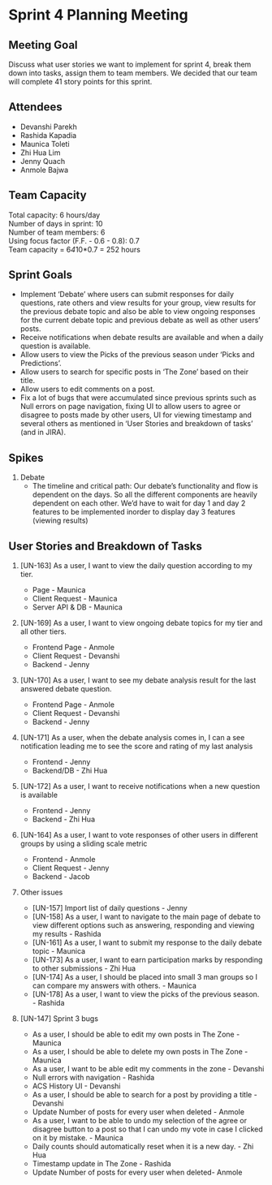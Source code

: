 # Sprint 4 Planning Meeting 

## Meeting Goal
Discuss what user stories we want to implement for sprint 4, break them down into tasks, assign them to team members. We decided that our team will complete 41 story points for this sprint.  
  
## Attendees
- Devanshi Parekh
- Rashida Kapadia
- Maunica Toleti
- Zhi Hua Lim 
- Jenny Quach
- Anmole Bajwa

## Team Capacity
Total capacity: 6 hours/day  
Number of days in sprint: 10  
Number of team members: 6  
Using focus factor (F.F. - 0.6 - 0.8): 0.7  
Team capacity = 6*4*10*0.7 = 252 hours  

## Sprint Goals
- Implement ‘Debate’ where users can submit responses for daily questions, rate others and view results for your group, view results for the previous debate topic and also be able to view ongoing responses for the current debate topic and previous debate  as well as other users’ posts.  
- Receive notifications when debate results are available and when a daily question is available.  
- Allow users to view the Picks of the previous season under ‘Picks and Predictions’.  
- Allow users to search for specific posts in ‘The Zone’ based on their title.  
- Allow users to edit comments on a post.   
- Fix a lot of bugs that were accumulated since previous sprints such as Null errors on page navigation, fixing UI to allow users to agree or disagree to posts made by other users, UI for viewing timestamp and several others as mentioned in ‘User Stories and breakdown of tasks’ (and in JIRA).  


## Spikes
1. Debate
   - The timeline and critical path: Our debate’s functionality and flow is dependent on the days. So all the different components are heavily dependent on each other. We’d have to wait for day 1 and day 2 features to be implemented inorder to display day 3 features (viewing results) 
    
## User Stories and Breakdown of Tasks
1. [UN-163] As a user, I want to view the daily question according to my tier.  
   - Page - Maunica
   - Client Request - Maunica
   - Server API & DB - Maunica  
  
2. [UN-169] As a user, I want to view ongoing debate topics for my tier and all other tiers.   
   - Frontend Page - Anmole
   - Client Request - Devanshi 
   - Backend - Jenny
    
3. [UN-170] As a user, I want to see my debate analysis result for the last answered debate question.  
   - Frontend Page - Anmole
   - Client Request - Devanshi 
   - Backend - Jenny
  
4. [UN-171] As a user, when the debate analysis comes in, I can a see notification leading me to see the score and rating of my last analysis
   - Frontend - Jenny
   - Backend/DB - Zhi Hua
  
5. [UN-172] As a user, I want to receive notifications when a new question is available
   - Frontend - Jenny
   - Backend - Zhi Hua
  
6. [UN-164] As a user, I want to vote responses of other users in different groups by using a sliding scale metric
   - Frontend - Anmole
   - Client Request - Jenny
   - Backend - Jacob

7. Other issues
   - [UN-157] Import list of daily questions - Jenny
   - [UN-158] As a user, I want to navigate to the main page of debate to view different options such as answering, responding and viewing my results - Rashida
   - [UN-161] As a user, I want to submit my response to the daily debate topic - Maunica
   - [UN-173] As a user, I want to earn participation marks by responding to other submissions - Zhi Hua
   - [UN-174] As a user, I should be placed into small 3 man groups so I can compare my answers with others. - Maunica
   - [UN-178] As a user, I want to view the picks of the previous season. - Rashida
  
8. [UN-147] Sprint 3 bugs    
   - As a user, I should be able to edit my own posts in The Zone - Maunica
   - As a user, I should be able to delete my own posts in The Zone - Maunica
   - As a user, I want to be able edit my comments in the zone - Devanshi
   - Null errors with navigation - Rashida
   - ACS History UI - Devanshi 
   - As a user, I should be able to search for a post by providing a title - Devanshi
   - Update Number of posts for every user when deleted - Anmole
   - As a user, I want to be able to undo my selection of the agree or disagree button to a post so that I can undo my vote in case I clicked on it by mistake. - Maunica
   - Daily counts should automatically reset when it is a new day. - Zhi Hua
   - Timestamp update in The Zone - Rashida
   - Update Number of posts for every user when deleted- Anmole
